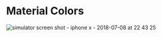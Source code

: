 # Material Colors
![simulator screen shot - iphone x - 2018-07-08 at 22 43 25](https://user-images.githubusercontent.com/6823101/42422290-c69bfa1c-8300-11e8-920f-375cef734029.png)
